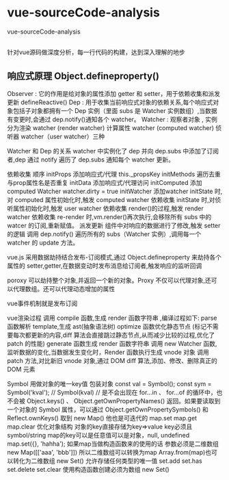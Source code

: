 # vue-sourceCode-analysis
vue-sourceCode-analysis
##
针对vue源码做深度分析，每一行代码的构建，达到深入理解的地步

## 响应式原理 Object.defineproperty()
Observer : 它的作用是给对象的属性添加 getter 和 setter，用于依赖收集和派发更新 defineReactive()
Dep : 用于收集当前响应式对象的依赖关系,每个响应式对象包括子对象都拥有一个 Dep 实例（里面 subs 是 Watcher 实例数组）,当数据有变更时,会通过 dep.notify()通知各个 watcher。
Watcher : 观察者对象 ,
实例分为渲染 watcher (render watcher)
计算属性 watcher (computed watcher)
侦听器 watcher（user watcher）三种

Watcher 和 Dep 的关系
watcher 中实例化了 dep 并向 dep.subs 中添加了订阅者,dep 通过 notify 遍历了 dep.subs 通知每个 watcher 更新。

依赖收集
顺序
    initProps 添加响应式/代理 this._propsKey
    initMethods 遍历去重与prop属性名是否重复
    initData 添加响应式/代理访问
    initComputed 添加computed Watcher    watcher.dirty = true
    initWatcher 添加watcher
initState 时,对 computed 属性初始化时,触发 computed watcher 依赖收集
initState 时,对侦听属性初始化时,触发 user watcher 依赖收集
render()的过程,触发 render watcher 依赖收集
re-render 时,vm.render()再次执行,会移除所有 subs 中的 watcer 的订阅,重新赋值。
派发更新
组件中对响应的数据进行了修改,触发 setter 的逻辑
调用 dep.notify()
遍历所有的 subs（Watcher 实例）,调用每一个 watcher 的 update 方法。


vue.js 采用数据劫持结合发布-订阅模式,通过 Object.defineproperty 来劫持各个属性的 setter,getter,在数据变动时发布消息给订阅者,触发响应的监听回调


poroxy 可以劫持整个对象,并返回一个新的对象。Proxy 不仅可以代理对象,还可以代理数组。还可以代理动态增加的属性

vue事件机制就是发布订阅

vue渲染过程
调用 compile 函数,生成 render 函数字符串 ,编译过程如下:
parse 函数解析 template,生成 ast(抽象语法树)
optimize 函数优化静态节点 (标记不需要每次都更新的内容,diff 算法会直接跳过静态节点,从而减少比较的过程,优化了 patch 的性能)
generate 函数生成 render 函数字符串
调用 new Watcher 函数,监听数据的变化,当数据发生变化时，Render 函数执行生成 vnode 对象
调用 patch 方法,对比新旧 vnode 对象,通过 DOM diff 算法,添加、修改、删除真正的 DOM 元素

Symbol 用做对象的唯一key值 包装对象
const val = Symbol();
const sym = Symbol('kval');
// Symbol(kval)
// 是不会出现在 for...in 、 for...of 的循环中，也不会被 Object.keys() 、 Object.getOwnPropertyNames() 返回。如果要读取到一个对象的 Symbol 属性，可以通过 Object.getOwnPropertySymbols() 和 Reflect.ownKeys() 取到
new Map() 他也是可迭代的 map.set map.get map.clear
优化对象结构
    对象的key直接存储为key=>value   key必须且symbol/string
    map的key可以是任意值可以是对象，null, undefined   map.set({}, 'hahha');
    如果map当做构造函数来的使用的话 参数必须是二维数组 new Map([['aaa', 'bbb']])
    所以二维数组可以转换为map
    Array.from(map)也可以转化为二维数组
new Set() 允许存储任何类型的唯一值 set.add set.has set.delete set.clear
    使用构造函数创建必须为数组
    new Set()